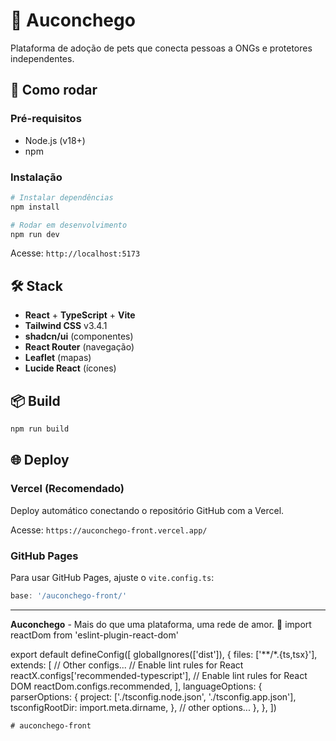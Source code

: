 # 🐾 Auconchego

Plataforma de adoção de pets que conecta pessoas a ONGs e protetores independentes.

## 🚀 Como rodar

### Pré-requisitos
- Node.js (v18+)
- npm

### Instalação

```bash
# Instalar dependências
npm install

# Rodar em desenvolvimento
npm run dev
```

Acesse: `http://localhost:5173`

## 🛠️ Stack

- **React** + **TypeScript** + **Vite**
- **Tailwind CSS** v3.4.1
- **shadcn/ui** (componentes)
- **React Router** (navegação)
- **Leaflet** (mapas)
- **Lucide React** (ícones)

## 📦 Build

```bash
npm run build
```

## 🌐 Deploy

### Vercel (Recomendado)
Deploy automático conectando o repositório GitHub com a Vercel.

Acesse: `https://auconchego-front.vercel.app/`

### GitHub Pages
Para usar GitHub Pages, ajuste o `vite.config.ts`:
```ts
base: '/auconchego-front/'
```

---

**Auconchego** - Mais do que uma plataforma, uma rede de amor. 💛
import reactDom from 'eslint-plugin-react-dom'

export default defineConfig([
  globalIgnores(['dist']),
  {
    files: ['**/*.{ts,tsx}'],
    extends: [
      // Other configs...
      // Enable lint rules for React
      reactX.configs['recommended-typescript'],
      // Enable lint rules for React DOM
      reactDom.configs.recommended,
    ],
    languageOptions: {
      parserOptions: {
        project: ['./tsconfig.node.json', './tsconfig.app.json'],
        tsconfigRootDir: import.meta.dirname,
      },
      // other options...
    },
  },
])
```
# auconchego-front
